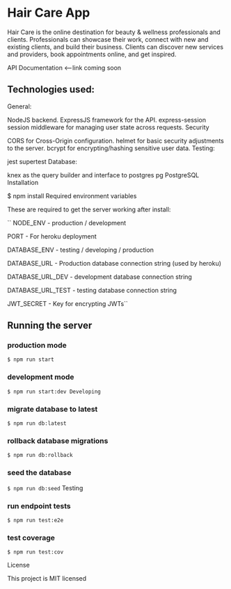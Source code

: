 # Hair Care App

Hair Care is the online destination for beauty & wellness professionals and clients. Professionals can showcase their work, connect with new and existing clients, and build their business. Clients can discover new services and providers, book appointments online, and get inspired.

API Documentation <--link coming soon


## Technologies used:

General:

NodeJS backend.
ExpressJS framework for the API.
express-session session middleware for managing user state across requests.
Security

CORS for Cross-Origin configuration.
helmet for basic security adjustments to the server.
bcrypt for encrypting/hashing sensitive user data.
Testing:

jest
supertest
Database:

knex as the query builder and interface to postgres
pg PostgreSQL
Installation

$ npm install
Required environment variables

These are required to get the server working after install:

``
NODE_ENV - production / development

PORT - For heroku deployment

DATABASE_ENV - testing / developing / production

DATABASE_URL - Production database connection string (used by heroku)

DATABASE_URL_DEV - development database connection string

DATABASE_URL_TEST - testing database connection string

JWT_SECRET - Key for encrypting JWTs``

## Running the server


### production mode
`$ npm run start`

### development mode
`$ npm run start:dev
Developing`

### migrate database to latest
`$ npm run db:latest`

### rollback database migrations
`$ npm run db:rollback`

### seed the database
`$ npm run db:seed`
Testing

### run endpoint tests
`$ npm run test:e2e`

### test coverage
`$ npm run test:cov`

License

This project is MIT licensed
